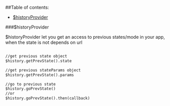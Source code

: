 ##Table of contents:

- [$historyProvider](#historyProvider)


###$historyProvider

$historyProvider let you get an access to previous states/mode in your app,
 when the state is not depends on url


```html

//get previous state object
$history.getPrevState().state 

//get previous stateParams object
$history.getPrevState().params

//go to previous state
$history.goPrevState()
//or
$history.goPrevState().then(callback)

```
